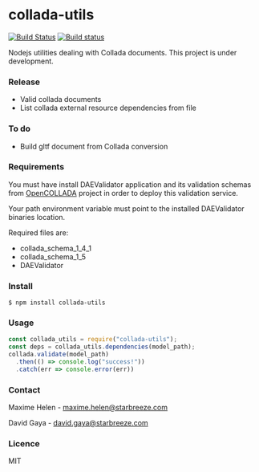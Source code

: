 # collada-utils

[![Build Status](https://travis-ci.org/fl4re/node-collada-utils.svg?branch=master)](https://travis-ci.org/fl4re/collada-nodejs-utils)
[![Build status](https://ci.appveyor.com/api/projects/status/8t9c4krsjok7p9om?svg=true)](https://ci.appveyor.com/project/maxime-helen-sb/collada-nodejs-utils)

Nodejs utilities dealing with Collada documents. This project is under development.

### Release

- Valid collada documents
- List collada external resource dependencies from file

### To do

- Build gltf document from Collada conversion

### Requirements

You must have install DAEValidator application and its validation schemas from [OpenCOLLADA](https://github.com/KhronosGroup/OpenCOLLADA) project in order to deploy this validation service.

Your path environment variable must point to the installed DAEValidator binaries location.

Required files are:
- collada_schema_1_4_1
- collada_schema_1_5
- DAEValidator

### Install

```$ npm install collada-utils```

### Usage

```javascript
const collada_utils = require("collada-utils");
const deps = collada_utils.dependencies(model_path);
collada.validate(model_path)
  .then(() => console.log("success!"))
  .catch(err => console.error(err))
```
### Contact

Maxime Helen - maxime.helen@starbreeze.com

David Gaya - david.gaya@starbreeze.com

### Licence

MIT
